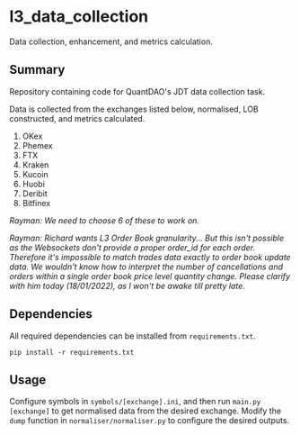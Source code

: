 # l3_data_collection
Data collection, enhancement, and metrics calculation.

## Summary
Repository containing code for QuantDAO's JDT data collection task. 

Data is collected from the exchanges listed below, normalised, LOB constructed, and metrics calculated.
1. OKex
2. Phemex
3. FTX
4. Kraken
5. Kucoin
6. Huobi
7. Deribit
8. Bitfinex

*Rayman: We need to choose 6 of these to work on.* 

*Rayman: Richard wants L3 Order Book granularity... But this isn't possible as the Websockets don't provide a proper order_id for each order. Therefore it's impossible to match trades data exactly to order book update data. We wouldn't know how to interpret the number of cancellations and orders within a single order book price level quantity change. Please clarify with him today (18/01/2022), as I won't be awake till pretty late*.

## Dependencies

All required dependencies can be installed from `requirements.txt`.
```
pip install -r requirements.txt
```

## Usage

Configure symbols in `symbols/[exchange].ini`, and then run `main.py [exchange]` to get normalised data from the desired exchange. Modify the `dump` function in `normaliser/normaliser.py` to configure the desired outputs.
